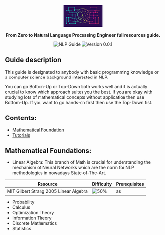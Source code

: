 <div align="center">

  <img src="sources/images/nlp.png" width="25%"> 
    



  
  **From Zero to Natural Language Processing Engineer full resources guide.**
  
  
  ![NLP Guide](https://img.shields.io/badge/NLP-Guide-brightgreen.svg)
  ![Version 0.0.1](https://img.shields.io/badge/Version-0.0.1-blue.svg)
</div>

## Guide description
This guide is designated to anybody with basic programming knowledge or a computer science background interested in NLP.

You can go Bottom-Up or Top-Down both works well and it is actually crucial to know which approach suites you the best. If you are okay with studying lots of mathematical concepts without application then use Bottom-Up. If you want to go hands-on first then use the Top-Down fist.

## Contents:
- [Mathematical Foundation](#Mathematical_Foundation)
- [Tutorials](#tutorials)

## Mathematical Foundations:
- Linear Algebra:
  This branch of Math is crucial for understanding the mechanism of Neural Networks which are the norm for NLP methodologies in nowadays State-of-The-Art.

Resource                    | Difficulty     | Prerequisites
------------------------- | --------------- | ----------------
MIT Gilbert Strang 2005 Linear Algebra | ![50%](https://progress-bar.dev/100) | as

- Probability
- Calculus
- Optimization Theory
- Information Theory
- Discrete Mathematics
- Statistics




